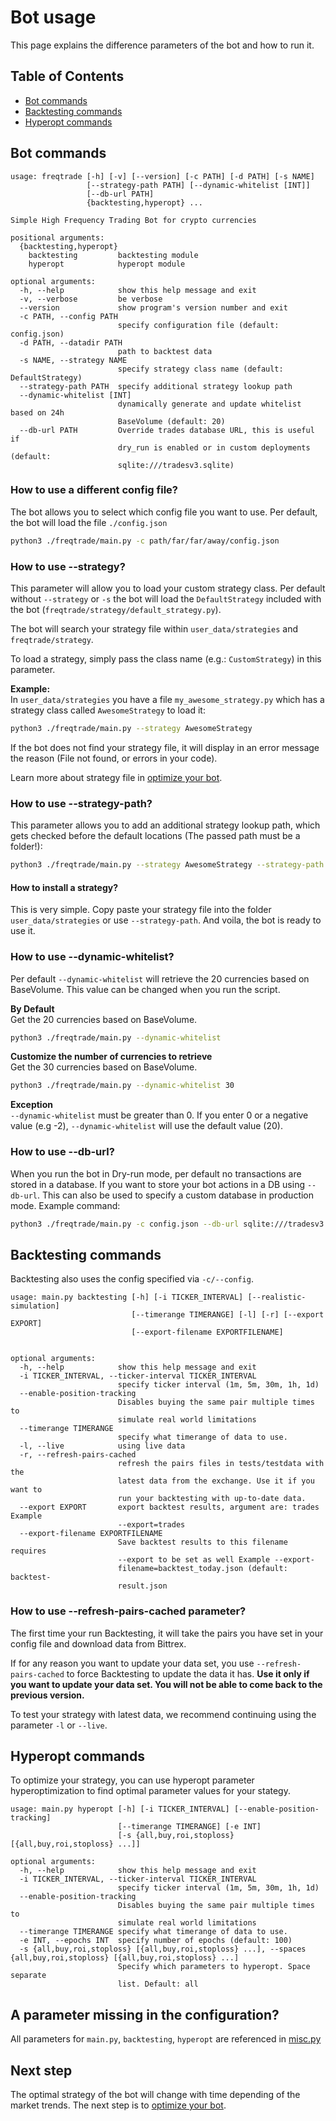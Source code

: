 # Bot usage
This page explains the difference parameters of the bot and how to run 
it.

## Table of Contents
- [Bot commands](#bot-commands)
- [Backtesting commands](#backtesting-commands)
- [Hyperopt commands](#hyperopt-commands)

## Bot commands
```
usage: freqtrade [-h] [-v] [--version] [-c PATH] [-d PATH] [-s NAME]
                 [--strategy-path PATH] [--dynamic-whitelist [INT]]
                 [--db-url PATH]
                 {backtesting,hyperopt} ...

Simple High Frequency Trading Bot for crypto currencies

positional arguments:
  {backtesting,hyperopt}
    backtesting         backtesting module
    hyperopt            hyperopt module

optional arguments:
  -h, --help            show this help message and exit
  -v, --verbose         be verbose
  --version             show program's version number and exit
  -c PATH, --config PATH
                        specify configuration file (default: config.json)
  -d PATH, --datadir PATH
                        path to backtest data
  -s NAME, --strategy NAME
                        specify strategy class name (default: DefaultStrategy)
  --strategy-path PATH  specify additional strategy lookup path
  --dynamic-whitelist [INT]
                        dynamically generate and update whitelist based on 24h
                        BaseVolume (default: 20)
  --db-url PATH         Override trades database URL, this is useful if
                        dry_run is enabled or in custom deployments (default:
                        sqlite:///tradesv3.sqlite)
```

### How to use a different config file?
The bot allows you to select which config file you want to use. Per 
default, the bot will load the file `./config.json`

```bash
python3 ./freqtrade/main.py -c path/far/far/away/config.json 
```

### How to use --strategy?
This parameter will allow you to load your custom strategy class.
Per default without `--strategy` or `-s` the bot will load the
`DefaultStrategy` included with the bot (`freqtrade/strategy/default_strategy.py`).

The bot will search your strategy file within `user_data/strategies` and `freqtrade/strategy`.

To load a strategy, simply pass the class name (e.g.: `CustomStrategy`) in this parameter.

**Example:**  
In `user_data/strategies` you have a file `my_awesome_strategy.py` which has
a strategy class called `AwesomeStrategy` to load it:
```bash
python3 ./freqtrade/main.py --strategy AwesomeStrategy
```

If the bot does not find your strategy file, it will display in an error 
message the reason (File not found, or errors in your code).

Learn more about strategy file in [optimize your bot](https://github.com/freqtrade/freqtrade/blob/develop/docs/bot-optimization.md).

### How to use --strategy-path?
This parameter allows you to add an additional strategy lookup path, which gets
checked before the default locations (The passed path must be a folder!):
```bash
python3 ./freqtrade/main.py --strategy AwesomeStrategy --strategy-path /some/folder
```

#### How to install a strategy?
This is very simple. Copy paste your strategy file into the folder 
`user_data/strategies` or use `--strategy-path`. And voila, the bot is ready to use it.

### How to use --dynamic-whitelist?
Per default `--dynamic-whitelist` will retrieve the 20 currencies based 
on BaseVolume. This value can be changed when you run the script.

**By Default**  
Get the 20 currencies based on BaseVolume.  
```bash
python3 ./freqtrade/main.py --dynamic-whitelist
```

**Customize the number of currencies to retrieve**  
Get the 30 currencies based on BaseVolume.  
```bash
python3 ./freqtrade/main.py --dynamic-whitelist 30
```

**Exception**  
`--dynamic-whitelist` must be greater than 0. If you enter 0 or a
negative value (e.g -2), `--dynamic-whitelist` will use the default
value (20).

### How to use --db-url?
When you run the bot in Dry-run mode, per default no transactions are 
stored in a database. If you want to store your bot actions in a DB 
using `--db-url`. This can also be used to specify a custom database
in production mode. Example command:

```bash
python3 ./freqtrade/main.py -c config.json --db-url sqlite:///tradesv3.dry_run.sqlite
```


## Backtesting commands

Backtesting also uses the config specified via `-c/--config`.

```
usage: main.py backtesting [-h] [-i TICKER_INTERVAL] [--realistic-simulation]
                           [--timerange TIMERANGE] [-l] [-r] [--export EXPORT]
                           [--export-filename EXPORTFILENAME]


optional arguments:
  -h, --help            show this help message and exit
  -i TICKER_INTERVAL, --ticker-interval TICKER_INTERVAL
                        specify ticker interval (1m, 5m, 30m, 1h, 1d)
  --enable-position-tracking
                        Disables buying the same pair multiple times to 
                        simulate real world limitations
  --timerange TIMERANGE
                        specify what timerange of data to use.
  -l, --live            using live data
  -r, --refresh-pairs-cached
                        refresh the pairs files in tests/testdata with the
                        latest data from the exchange. Use it if you want to
                        run your backtesting with up-to-date data.
  --export EXPORT       export backtest results, argument are: trades Example
                        --export=trades
  --export-filename EXPORTFILENAME
                        Save backtest results to this filename requires
                        --export to be set as well Example --export-
                        filename=backtest_today.json (default: backtest-
                        result.json
```

### How to use --refresh-pairs-cached parameter?
The first time your run Backtesting, it will take the pairs you have 
set in your config file and download data from Bittrex. 

If for any reason you want to update your data set, you use 
`--refresh-pairs-cached` to force Backtesting to update the data it has. 
**Use it only if you want to update your data set. You will not be able
to come back to the previous version.**

To test your strategy with latest data, we recommend continuing using 
the parameter `-l` or `--live`.


## Hyperopt commands

To optimize your strategy, you can use hyperopt parameter hyperoptimization
to find optimal parameter values for your stategy.

```
usage: main.py hyperopt [-h] [-i TICKER_INTERVAL] [--enable-position-tracking]
                        [--timerange TIMERANGE] [-e INT]
                        [-s {all,buy,roi,stoploss} [{all,buy,roi,stoploss} ...]]

optional arguments:
  -h, --help            show this help message and exit
  -i TICKER_INTERVAL, --ticker-interval TICKER_INTERVAL
                        specify ticker interval (1m, 5m, 30m, 1h, 1d)
  --enable-position-tracking
                        Disables buying the same pair multiple times to 
                        simulate real world limitations
  --timerange TIMERANGE specify what timerange of data to use.
  -e INT, --epochs INT  specify number of epochs (default: 100)
  -s {all,buy,roi,stoploss} [{all,buy,roi,stoploss} ...], --spaces {all,buy,roi,stoploss} [{all,buy,roi,stoploss} ...]
                        Specify which parameters to hyperopt. Space separate
                        list. Default: all
```

## A parameter missing in the configuration?
All parameters for `main.py`, `backtesting`, `hyperopt` are referenced
in [misc.py](https://github.com/freqtrade/freqtrade/blob/develop/freqtrade/misc.py#L84)

## Next step
The optimal strategy of the bot will change with time depending of the
market trends. The next step is to 
[optimize your bot](https://github.com/freqtrade/freqtrade/blob/develop/docs/bot-optimization.md).
